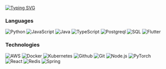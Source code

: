 [![Typing SVG](https://readme-typing-svg.demolab.com?font=Fira+Code&size=23&duration=6000&pause=2000&center=true&width=1000&lines=Hi%F0%9F%91%8B!+I'm+RANDRIAMPARANY+Jonatana+Andrianina.+%F0%9F%98%8E;A+passionnate+software+developer+!+%F0%9F%98%8D;learn%2C+share%2C+improve+%F0%9F%A5%B0)](https://git.io/typing-svg)

### Languages

![Python](https://img.shields.io/badge/-Python-000?&logo=Python)
![JavaScript](https://img.shields.io/badge/-JavaScript-000?&logo=JavaScript)
![Java](https://img.shields.io/badge/-Java-000?&logo=Java&logoColor=007396)
![TypeScript](https://img.shields.io/badge/-TypeScript-000?&logo=TypeScript)
![Postgreql](https://img.shields.io/badge/-postgreql-blue)
![SQL](https://img.shields.io/badge/-SQL-000?&logo=MySQL)
  <img src="https://img.shields.io/badge/Flutter-%2302569B.svg?style=for-the-badge&logo=Flutter&logoColor=white" alt="Flutter">

### Technologies

![AWS](https://img.shields.io/badge/-AWS-000?&logo=Amazon-AWS&logoColor=F90)
![Docker](https://img.shields.io/badge/-Docker-000?&logo=Docker)
![Kubernetes](https://img.shields.io/badge/-Kubernetes-000?&logo=Kubernetes)
![Github](https://img.shields.io/badge/-Github-000?&logo=Github)
![Git](https://img.shields.io/badge/-Git-000?&logo=Git)
![Node.js](https://img.shields.io/badge/-Node.js-000?&logo=node.js)
![PyTorch](https://img.shields.io/badge/-PyTorch-000?&logo=PyTorch)
![React](https://img.shields.io/badge/-React-000?&logo=React)
![Redis](https://img.shields.io/badge/-Redis-000?&logo=Redis)
![Spring](https://img.shields.io/badge/-Spring-000?&logo=Spring)

